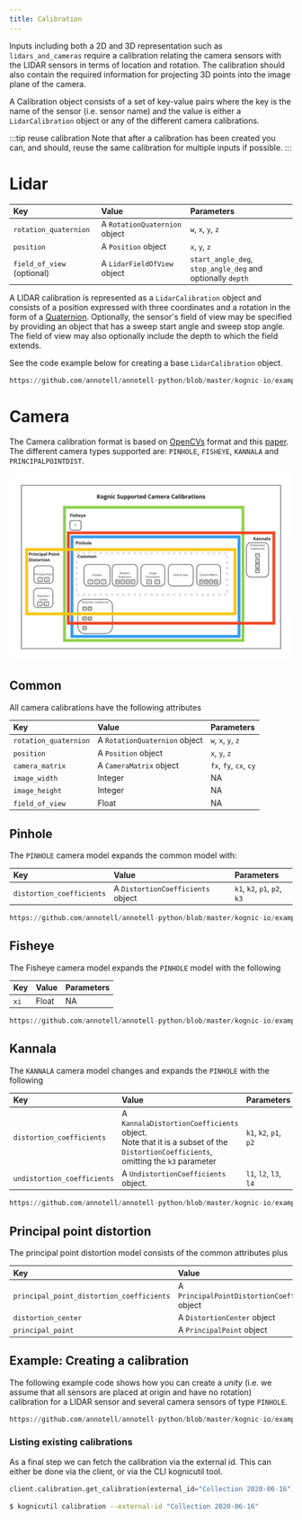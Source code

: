 ```yaml
---
title: Calibration
---
```

Inputs including both a 2D and 3D representation such as `lidars_and_cameras` require a calibration relating the camera sensors with the
LIDAR sensors in terms of location and rotation. The calibration should also contain the required information for projecting 3D points into
the image plane of the camera.

A Calibration object consists of a set of key-value pairs where the key is the name of the sensor (i.e. sensor name) and the value is either
a `LidarCalibration` object or any of the different camera calibrations.

:::tip reuse calibration
Note that after a calibration has been created you can, and should, reuse the same calibration for multiple inputs if possible.
:::

# Lidar

| Key                        | Value                         | Parameters                                                 |
|:---------------------------|:------------------------------|:-----------------------------------------------------------|
| `rotation_quaternion`      | A `RotationQuaternion` object | `w`, `x`, `y`, `z`                                         |
| `position`                 | A `Position` object           | `x`, `y`, `z`                                              |
| `field_of_view` (optional) | A `LidarFieldOfView` object   | `start_angle_deg`, `stop_angle_deg` and optionally `depth` | 

A LIDAR calibration is represented as a `LidarCalibration` object and consists of a position expressed with three coordinates and a rotation
in the form of a [Quaternion](https://en.wikipedia.org/wiki/Quaternions_and_spatial_rotation). Optionally, the sensor's field of view may be
specified by providing an object that has a sweep start angle and sweep stop angle. The field of view may also optionally include the depth
to which the field extends.

See the code example below for creating a base `LidarCalibration` object.

```python reference
https://github.com/annotell/annotell-python/blob/master/kognic-io/examples/calibration/create_lidar_calibration.py
```

# Camera
The Camera calibration format is based on [OpenCVs](https://docs.opencv.org/3.4/d4/d94/tutorial_camera_calibration.html) format and
this [paper](http://www.robots.ox.ac.uk/~cmei/articles/single_viewpoint_calib_mei_07.pdf). The different camera types supported are: `PINHOLE`, `FISHEYE`, `KANNALA` and `PRINCIPALPOINTDIST`.

![Camera Calibrations commonality](camera-calibration.jpg)

## Common

All camera calibrations have the following attributes


| Key                       | Value                             | Parameters                   |
|:--------------------------|:----------------------------------|:-----------------------------|
| `rotation_quaternion`     | A `RotationQuaternion` object     | `w`, `x`, `y`, `z`            |
| `position`                | A `Position` object               | `x`, `y`, `z`                |
| `camera_matrix`           | A `CameraMatrix` object           | `fx`, `fy`, `cx`, `cy`       |
| `image_width`             | Integer                           | NA                           |
| `image_height`            | Integer                           | NA                           |
| `field_of_view`           | Float                             | NA 

## Pinhole

The `PINHOLE` camera model expands the common model with:

| Key                       | Value                             | Parameters                   |
|:--------------------------|:----------------------------------|:-----------------------------|
| `distortion_coefficients` | A `DistortionCoefficients` object | `k1`, `k2`, `p1`, `p2`, `k3` |

```python reference
https://github.com/annotell/annotell-python/blob/master/kognic-io/examples/calibration/create_pinhole_calibration.py
```

## Fisheye
The Fisheye camera model expands the `PINHOLE` model with the following

| Key  | Value | Parameters |
|:-----|:------|:-----------|
| `xi` | Float | NA         |

```python reference
https://github.com/annotell/annotell-python/blob/master/kognic-io/examples/calibration/create_fisheye_calibration.py
```


## Kannala
The `KANNALA` camera model changes and expands the `PINHOLE` with the following

| Key                         | Value                                                                                                                                 | Parameters       |
|:----------------------------|:--------------------------------------------------------------------------------------------------------------------------------------|:-----------------|
| `distortion_coefficients`   | A `KannalaDistortionCoefficients` object. <br/> Note that it is a subset of the `DistortionCoefficients`, omitting the `k3` parameter | `k1`, `k2`, `p1`, `p2` |
| `undistortion_coefficients` | A `UndistortionCoefficients` object.                                                                                                  | `l1`, `l2`, `l3`, `l4` |

```python reference
https://github.com/annotell/annotell-python/blob/master/kognic-io/examples/calibration/create_kannala_calibration.py
```

## Principal point distortion

The principal point distortion model consists of the common attributes plus

| Key  | Value | Parameters |
|:-----|:------|:-----------|
| `principal_point_distortion_coefficients` | A `PrincipalPointDistortionCoefficients` object |`k1`, `k2` |
| `distortion_center` | A `DistortionCenter` object |`x`, `y` |
| `principal_point` | A `PrincipalPoint` object |`x`, `y` |


## Example: Creating a calibration

The following example code shows how you can create a *unity* (i.e. we assume that all sensors are placed at origin and have no rotation)
calibration for a LIDAR sensor and several camera sensors of type `PINHOLE`.

```python reference
https://github.com/annotell/annotell-python/blob/master/kognic-io/examples/calibration/calibration.py
```

### Listing existing calibrations

As a final step we can fetch the calibration via the external id. This can either be done via the client, or via the CLI 
kognicutil tool.

```python
client.calibration.get_calibration(external_id="Collection 2020-06-16")
```

```bash
$ kognicutil calibration --external-id "Collection 2020-06-16"
```
